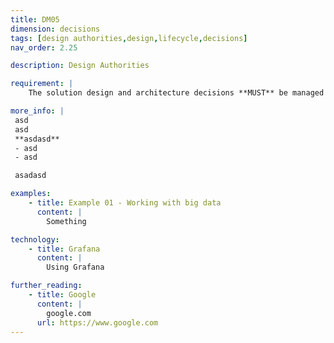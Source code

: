 ```yaml
---
title: DM05
dimension: decisions
tags: [design authorities,design,lifecycle,decisions]
nav_order: 2.25

description: Design Authorities

requirement: |
    The solution design and architecture decisions **MUST** be managed effectively through local programme related design authorities and TRG processes at the appropriate stages of the lifecycle.

more_info: |
 asd
 asd
 **asdasd**
 - asd 
 - asd

 asadasd

examples: 
    - title: Example 01 - Working with big data
      content: |
        Something

technology:
    - title: Grafana
      content: |
        Using Grafana

further_reading:
    - title: Google
      content: |
        google.com
      url: https://www.google.com
---
```


